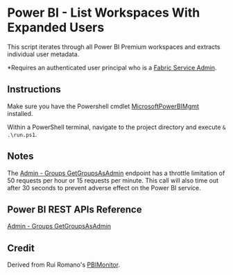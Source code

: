 # Power BI - List Workspaces With Expanded Users
This script iterates through all Power BI Premium workspaces and extracts individual user metadata.

*Requires an authenticated user principal who is a [Fabric Service Admin](https://learn.microsoft.com/en-us/power-bi/admin/service-admin-role).

## Instructions
Make sure you have the Powershell cmdlet [MicrosoftPowerBIMgmt](https://learn.microsoft.com/en-us/powershell/power-bi/overview?view=powerbi-ps) installed.

Within a PowerShell terminal, navigate to the project directory and execute `& .\run.ps1`.

## Notes
The [Admin - Groups GetGroupsAsAdmin](https://learn.microsoft.com/en-us/rest/api/power-bi/admin/groups-get-groups-as-adminn) endpoint has a throttle limitation of 50 requests per hour or 15 requests per minute. This call will also time out after 30 seconds to prevent adverse effect on the Power BI service.

## Power BI REST APIs Reference
[Admin - Groups GetGroupsAsAdmin](https://learn.microsoft.com/en-us/rest/api/power-bi/admin/groups-get-groups-as-admin)

## Credit
Derived from Rui Romano's [PBIMonitor](https://github.com/RuiRomano/pbimonitor).